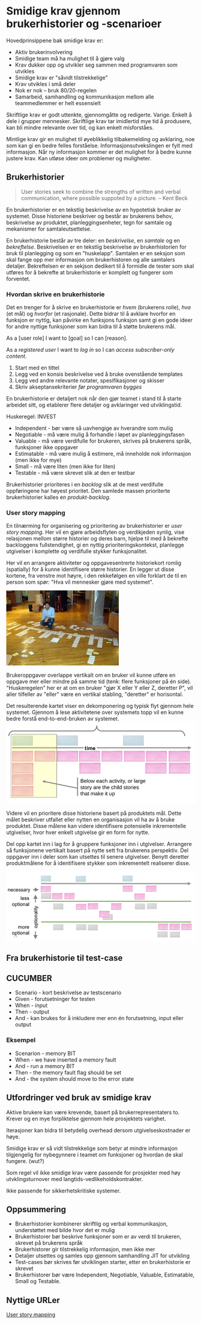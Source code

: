 # Smidige krav gjennom brukerhistorier og -scenarioer


Hovedprinsippene bak smidige krav er:
* Aktiv brukerinvolvering
* Smidige team må ha mulighet til å gjøre valg
* Krav dukker opp og utvikler seg sammen med programvaren som utvikles
* Smidige krav er "såvidt tilstrekkelige"
* Krav utvikles i små deler
* Nok er nok – bruk 80/20-regelen
* Samarbeid, samhandling og kommunikasjon mellom alle teammedlemmer er helt essensielt




Skriftlige krav er godt uttenkte, gjennomgåtte og redigerte. Varige. Enkelt å dele i grupper mennesker.
Skriftlige krav tar imidlertid mye tid å produsere, kan bli mindre relevante over tid, og kan enkelt misforståes.

Mintlige krav gir en mulighet til øyeblikkelig tilbakemelding og avklaring, noe som kan gi en bedre felles forståelse. Informasjonsutvekslingen er fylt med informasjon. Når ny informasjon kommer er det mulighet for å bedre kunne justere krav. Kan utløse ideer om problemer og muligheter.



## Brukerhistorier

> User stories seek to combine the strengths of written and verbal communication, where possible suppoted by a picture. – Kent Beck

En brukerhistorier er en tekstlig beskrivelse av en hypotetisk bruker av systemet. Disse historiene beskriver og består av brukerens behov, beskrivelse av produktet, planleggingsenheter, tegn for samtale og mekanismer for samtaleutsettelse.

En brukerhistorie består av tre deler: en _beskrivelse_, en _samtale_ og en _bekreftelse_. Beskrivelsen er en tekstlig beskrivelse av brukerhistorien for bruk til planlegging og som en "huskelapp". Samtalen er en seksjon som skal fange opp mer informasjon om brukerhistoren og alle samtalers detaljer. Bekreftelsen er en sekjson dedikert til å formidle de tester som skal utføres for å bekrefte at brukerhistorie er komplett og fungerer som forventet.


### Hvordan skrive en brukerhistorie
Det en trenger for å skrive en brukerhistorie er _hvem_ (brukerens rolle), _hva_ (et mål) og _hvorfor_ (et rasjonale). Dette bidrar til å avklare hvorfor en funksjon er nyttig, kan påvirke en funksjons funksjon samt gi en gode ideer for andre nyttige funksjoner som kan bidra til å støtte brukerens mål.

As a [user role] I want to [goal] so I can [reason].

As a _registered user_ I want to _log in_ so I can _access subscriber-only content_.

1. Start med en tittel
2. Legg ved en konsis beskrivelse ved å bruke ovenstående templates
3. Legg ved andre relevante notater, spesifikasjoner og skisser
4. Skriv akseptansekriterier _før programvaren bygges_

En brukerhistorie er detaljert nok når den gjør teamet i stand til å starte arbeidet sitt, og etablerer flere detaljer og avklaringer ved utviklingstid.

Huskeregel: INVEST

* Independent - bør være så uavhengige av hverandre som mulig
* Negotiable - må være mulig å forhandle i løpet av planleggingsfasen
* Valuable - må være verdifulle for brukeren, skrives på brukerens språk, funksjoner ikke oppgaver
* Estimatable - må være mulig å estimere, må inneholde nok informasjon (men ikke for mye)
* Small - må være liten (men ikke for liten)
* Testable - må være skrevet slik at den er testbar


Brukerhistorier prioriteres i en _backlog_ slik at de mest verdifulle oppføringene har høyest prioritet. Den samlede massen prioriterte brukerhistorier kalles en _produkt-backlog_.


### User story mapping
En tilnærming for organisering og prioritering av brukerhistorier er _user story mapping_. Her vil en gjøre arbeidsflyten og verdikjeden synlig,
vise relasjonen mellom større historier og deres barn,
hjelpe til med å bekrefte backloggens fullstendighet,
gi en nyttig prioriteringskontekst,
planlegge utgivelser i komplette og verdifulle stykker funksjonalitet.

Her vil en arrangere aktiviteter og oppgavesentrerte historiekort romlig (spatially) for å kunne identifisere større historier. En legger ut disse kortene, fra venstre mot høyre, i den rekkefølgen en ville forklart de til en person som spør: "Hva vil mennesker gjøre med systemet".

![](img/large_floor_map.jpg)

Brukeroppgaver overlappe vertikalt om en bruker vil kunne utføre en oppgave mer eller mindre på samme tid (tenk: flere funksjoner på én side). "Huskeregelen" her er at om en bruker "gjør X eller Y eller Z, deretter P", vil aller tilfeller av "eller" være en vertikal stabling, "deretter" er horisontal.

Det resulterende kartet viser en dekomponering og typisk flyt gjennom hele systemet. Gjennom å lese aktivitetene over systemets topp vil en kunne bedre forstå end-to-end-bruken av systemet.
![](img/2.png)

Videre vil en prioritere disse historiene basert på produktets mål. Dette målet beskriver utfallet eller nytten en organisasjon vil ha av å bruke produktet. Disse målene kan videre identifisere potensielle inkrementelle utgivelser, hvor hver enkelt utgivelse gir en form for nytte.

Del opp kartet inn i lag for å gruppere funksjoner inn i utgivelser. Arrangere så funksjonene vertikalt basert på nytte sett fra brukerens perspektiv. Del oppgaver inn i deler som kan utsettes til senere utgivelser. Benytt deretter produktmålene for å identifisere stykker som inkrementelt realiserer disse.

![](img/3.png)


## Fra brukerhistorie til test-case

## CUCUMBER
* Scenario - kort beskrivelse av testscenario
* Given - forutsetninger for testen
* When - input
* Then - output
* And - kan brukes for å inkludere mer enn én forutsetning, input eller output

### Eksempel

* Scenarion - memory BIT
* When - we have inserted a memory fault
* And - run a memory BIT
* Then - the memory fault flag should be set
* And - the system should move to the error state

## Utfordringer ved bruk av smidige krav
Aktive brukere kan være krevende, basert på brukerrepresentaters to. Krever og en mye forpliktelse gjennom hele prosjektets varighet.

Iterasjoner kan bidra til betydelig overhead dersom utgivelseskostnader er høye.

Smidige krav er så vidt tilstrekkelige som betyr at mindre informasjon tilgjengelig for nybegynnere i teamet om funksjoner og hvordan de skal fungere. (wut?)

Som regel vil ikke smidige krav være passende for prosjekter med høy utvklingsturnover med langtids-vedlikeholdskontrakter.

Ikke passende for sikkerhetskritiske systemer.

## Oppsummering
* Brukerhistorier kombinerer skriftlig og verbal kommunikasjon, understøttet med bilde hvor det er mulig
* Brukerhistorer bør beskrive funksjoner som er av verdi til brukeren, skrevet på brukerens språk
* Brukerhistorer gir tilstrekkelig informasjon, men ikke mer
* Detaljer utsettes og samles opp gjennom samhandling JIT for utvikling
* Test-cases bør skrives før utviklingen starter, etter en brukerhistorie er skrevet
* Brukerhistorer bør være Independent, Negotiable, Valuable, Estimatable, Small og Testable.

## Nyttige URLer
[User story mapping](http://www.agileproductdesign.com/presentations/user_story_mapping/index.html)